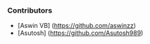 ### Contributors

- [Aswin VB] (https://github.com/aswinzz)
- [Asutosh] (https://github.com/Asutosh989)